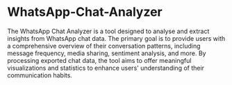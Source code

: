 # WhatsApp-Chat-Analyzer
The WhatsApp Chat Analyzer is a tool designed to analyse and extract insights from WhatsApp chat data. The primary goal is to provide users with a comprehensive overview of their conversation patterns, including message frequency, media sharing, sentiment analysis, and more. By processing exported chat data, the tool aims to offer meaningful visualizations and statistics to enhance users' understanding of their communication habits.
